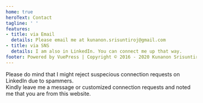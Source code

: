 ```yaml
---
home: true
heroText: Contact
tagline: ' '
features:
- title: via Email 
  details: Please email me at kunanon.srisuntiroj@gmail.com 
- title: via SNS
  details: I am also in LinkedIn. You can connect me up that way.
footer: Powered by VuePress | Copyright © 2016 - 2020 Kunanon Srisuntiroj
---
```


Please do mind that I might reject suspecious connection requests on LinkedIn due to spammers.<br>
Kindly leave me a message or customized connection requests and noted me that you are from this website.